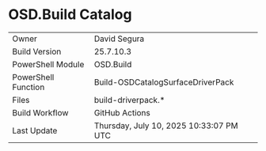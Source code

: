 ﻿# OSD.Build Catalog

| | |
|-|-|
| Owner | David Segura |
| Build Version | 25.7.10.3 |
| PowerShell Module | OSD.Build |
| PowerShell Function | Build-OSDCatalogSurfaceDriverPack |
| Files | build-driverpack.* |
| Build Workflow | GitHub Actions |
| Last Update | Thursday, July 10, 2025 10:33:07 PM UTC |
